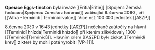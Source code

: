**Operace Eggs-tinction** byla invaze [[Eritia|Eritie]] [[Spojená Zemská federace|Spojenou Zemskou federací]] začínající 8. června 2080 , při [[Válka -Terminidi| Terminidí válce]]. Více než 100 000 jednotek [[ASZP]] 

8.června 2080 v 16:43 jednotky [[ASZP]] nečekaně zaútočily na hlavní [[Terminidí hnízda|Terminidí hnízdo]] při kterém zlikvidovaly 1300 [[Terminidi|Terminidů]]. Hlavním cílem [[ASZP]] bylo získat [[Terminidí krev]] z které by mohli poté vyrobit [[VP-11]].